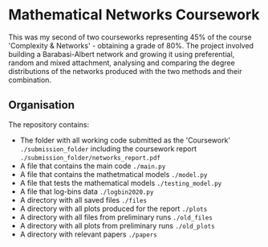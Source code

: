 # Mathematical Networks Coursework # 

This was my second of two courseworks representing 45% of the course 'Complexity & Networks' - obtaining a grade of 80%. The project involved building a Barabasi-Albert network and growing it using preferential, random and mixed attachment, analysing and comparing the degree distributions of the networks produced with the two methods and their combination.

## Organisation ##
The repository contains:
- The folder with all working code submitted as the 'Coursework' `./submission_folder` including the coursework report `./submission_folder/networks_report.pdf`
- A file that contains the main code `./main.py`
- A file that contains the mathetmatical models `./model.py`
- A file that tests the mathematical models `./testing_model.py`
- A file that log-bins data `./logbin2020.py`
- A directory with all saved files `./files`
- A directory with all plots produced for the report `./plots`
- A directory with all files from preliminary runs `./old_files`
- A directory with all plots from preliminary runs `./old_plots`
- A directory with relevant papers `./papers`
